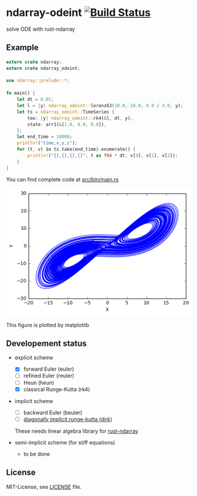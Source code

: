 ndarray-odeint [![Build Status](https://travis-ci.org/termoshtt/ndarray-odeint.svg?branch=master)](https://travis-ci.org/termoshtt/ndarray-odeint)
===============

solve ODE with rust-ndarray

Example
--------

```rust
extern crate ndarray;
extern crate ndarray_odeint;

use ndarray::prelude::*;

fn main() {
    let dt = 0.01;
    let l = |y| ndarray_odeint::lorenz63(10.0, 28.0, 8.0 / 3.0, y);
    let ts = ndarray_odeint::TimeSeries {
        teo: |y| ndarray_odeint::rk4(&l, dt, y),
        state: arr1(&[1.0, 0.0, 0.0]),
    };
    let end_time = 10000;
    println!("time,x,y,z");
    for (t, v) in ts.take(end_time).enumerate() {
        println!("{},{},{},{}", t as f64 * dt, v[0], v[1], v[2]);
    }
}
```

You can find complete code at [src/bin/main.rs](src/bin/main.rs)

![Lorenz63 Attractor](lorenz63.png)

This figure is plotted by matplotlib

Developement status
--------------------

- explicit scheme
  - [x] forward Euler (euler)
  - [ ] refined Euler (reuler)
  - [ ] Heun (heun)
  - [x] classical Runge-Kutta (rk4)

- implicit scheme
  - [ ] backward Euler (beuler)
  - [ ] [diagonally implicit runge-kutta (dirk)](http://epubs.siam.org/doi/abs/10.1137/0714068)

  These needs linear algebra library for [rust-ndarray](https://github.com/bluss/rust-ndarray)

- semi-implicit scheme (for stiff equations)
  - to be done

[gnuplot]: http://www.gnuplot.info

License
-------
MIT-License, see [LICENSE](LICENSE) file.
